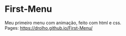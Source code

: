 # First-Menu
Meu primeiro menu com animação, feito com html e css.<br>
Pages: https://drolho.github.io/First-Menu/
